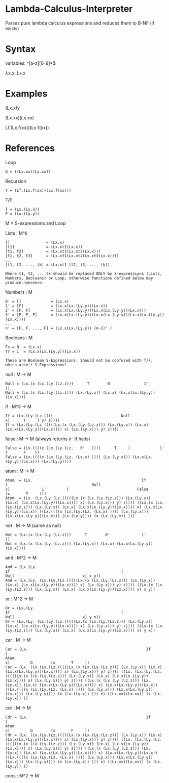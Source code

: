 # Lambda-Calculus-Interpreter
Parses pure lambda calculus expressions and reduces them to B-NF (if exists)


# Syntax
  
  variables: ^[a-z][0-9]*$

  λx.x:   Lx.x

# Examples

  (Lx.x)y

  (Lx.xx)(Lx.xx)

  Lf.(Lx.f(xx))(Lx.f(xx))


# References

Loop
~~~~~~~~~~~~~~~~~~~~~~~~~~~~~
Ω = ((Lx.xx)(Lx.xx))
~~~~~~~~~~~~~~~~~~~~~~~~~~~~~

Recursion
~~~~~~~~~~~~~~~~~~~~~~~~~~~~~
Y = (Lf.(Lx.f(xx))(Lx.f(xx)))
~~~~~~~~~~~~~~~~~~~~~~~~~~~~~

T/F
~~~~~~~~~~~~~~~~~~~~~~~~~~~~~
T = (Lx.(Ly.x))
F = (Lx.(Ly.y))
~~~~~~~~~~~~~~~~~~~~~~~~~~~~~


M = S-expressions and Loop


Lists : M^k
~~~~~~~~~~~~~~~~~~~~~~~~~~~~~
[]                = (Lx.x)
[t1]              = (Lx.xt1(Lx.x))
[t1, t2]          = (Lx.xt1(Lx.xt2(Lx.x)))
[t1, t2, t3]      = (Lx.xt1(Lx.xt2(Lx.xt3(Lx.x))))
...
[t1, t2, ..., tk] = (Lx.xt1 [t2, t3, ..., tk])

Where t1, t2, ...,tk should be replaced ONLY by S-expressions (Lists, Numbers, Booleans) or Loop, otherwise functions defined below may produce nonsense.
~~~~~~~~~~~~~~~~~~~~~~~~~~~~~

Numbers : M
~~~~~~~~~~~~~~~~~~~~~~~~~~~~~
0' = []             = (Lx.x)
1' = [F]            = (Lx.x(Lx.(Ly.y))(Lx.x))
2' = [F, F]         = (Lx.x(Lx.(Ly.y))(Lx.x(Lx.(Ly.y))(Lx.x)))
3' = [F, F, F]      = (Lx.x(Lx.(Ly.y))(Lx.x(Lx.(Ly.y))(Lx.x(Lx.(Ly.y))(Lx.x))))
...
n' = [F, F, ..., F] = (Lx.x(Lx.(Ly.y)) (n-1)' )
~~~~~~~~~~~~~~~~~~~~~~~~~~~~~

Booleans : M
~~~~~~~~~~~~~~~~~~~~~~~~~~~~~
Fs = 0' = (Lx.x)
Tr = 1' = (Lx.x(Lx.(Ly.y))(Lx.x))

These are Boolean S-Expressions. Should not be confused with T/F, which aren't S-Expressions!
~~~~~~~~~~~~~~~~~~~~~~~~~~~~~

null : M -> M
~~~~~~~~~~~~~~~~~~~~~~~~~~~~~
Null = (Lx.(x (Lx.(Ly.(Lz.z)))      T        0'              1'          ))
Null = (Lx.(x (Lx.(Ly.(Lz.z))) (Lx.(Ly.x)) (Lx.x) (Lx.x(Lx.(Ly.y))(Lx.x))))
~~~~~~~~~~~~~~~~~~~~~~~~~~~~~

if : M^3 -> M
~~~~~~~~~~~~~~~~~~~~~~~~~~~~~
If = (Lx.(Ly.(Lz.((((                              Null                                   x)      T     ) y) z))))
If = (Lx.(Ly.(Lz.(((((Lx.(x (Lx.(Ly.(Lz.z))) (Lx.(Ly.x)) (Lx.x) (Lx.x(Lx.(Ly.y))(Lx.x)))) x) (Lx.(Ly.x))) y) z))))
~~~~~~~~~~~~~~~~~~~~~~~~~~~~~

false : M -> M (always returns `0'` if halts)
~~~~~~~~~~~~~~~~~~~~~~~~~~~~~
False = (Lx.((((x (Lx.(Ly.(Lz.   0'   ))))      T     )             1'         )       F    ))
False = (Lx.((((x (Lx.(Ly.(Lz. (Lx.x) )))) (Lx.(Ly.x))) (Lx.x(Lx.(Ly.y))(Lx.x))) (Lx.(Ly.y))))
~~~~~~~~~~~~~~~~~~~~~~~~~~~~~

atom : M -> M
~~~~~~~~~~~~~~~~~~~~~~~~~~~~~
Atom  = (Lx.                                                If                                                             (                                     Null                            x)              1'         (                              False                                                    (x       T     )))
Atom  = (Lx. (Lx.(Ly.(Lz.(((((Lx.(x (Lx.(Ly.(Lz.z))) (Lx.(Ly.x)) (Lx.x) (Lx.x(Lx.(Ly.y))(Lx.x)))) x) (Lx.(Ly.x))) y) z)))) ((Lx.(x (Lx.(Ly.(Lz.z))) (Lx.(Ly.x)) (Lx.x) (Lx.x(Lx.(Ly.y))(Lx.x)))) x) (Lx.x(Lx.(Ly.y))(Lx.x)) ((Lx.((((x (Lx.(Ly.(Lz. (Lx.x) )))) (Lx.(Ly.x))) (Lx.x(Lx.(Ly.y))(Lx.x))) (Lx.(Ly.y)))) (x (Lx.(Ly.x)) )))
~~~~~~~~~~~~~~~~~~~~~~~~~~~~~

not : M -> M (same as null)
~~~~~~~~~~~~~~~~~~~~~~~~~~~~~
Not = (Lx.(x (Lx.(Ly.(Lz.z)))      T        0'              1'          ))
Not = (Lx.(x (Lx.(Ly.(Lz.z))) (Lx.(Ly.x)) (Lx.x) (Lx.x(Lx.(Ly.y))(Lx.x))))
~~~~~~~~~~~~~~~~~~~~~~~~~~~~~

and : M^2 -> M
~~~~~~~~~~~~~~~~~~~~~~~~~~~~~
And = (Lx.(Ly.                                                            If                                                 (                                   Null                              x) x y))
And = (Lx.(Ly. (Lx.(Ly.(Lz.(((((Lx.(x (Lx.(Ly.(Lz.z))) (Lx.(Ly.x)) (Lx.x) (Lx.x(Lx.(Ly.y))(Lx.x)))) x) (Lx.(Ly.x))) y) z)))) ((Lx.(x (Lx.(Ly.(Lz.z))) (Lx.(Ly.x)) (Lx.x) (Lx.x(Lx.(Ly.y))(Lx.x)))) x) x y))
~~~~~~~~~~~~~~~~~~~~~~~~~~~~~

or : M^2 -> M
~~~~~~~~~~~~~~~~~~~~~~~~~~~~~
Or = (Lx.(Ly.                                                            If                                                 (                                   Null                              x) y x))
Or = (Lx.(Ly. (Lx.(Ly.(Lz.(((((Lx.(x (Lx.(Ly.(Lz.z))) (Lx.(Ly.x)) (Lx.x) (Lx.x(Lx.(Ly.y))(Lx.x)))) x) (Lx.(Ly.x))) y) z)))) ((Lx.(x (Lx.(Ly.(Lz.z))) (Lx.(Ly.x)) (Lx.x) (Lx.x(Lx.(Ly.y))(Lx.x)))) x) y x))
~~~~~~~~~~~~~~~~~~~~~~~~~~~~~

car : M -> M
~~~~~~~~~~~~~~~~~~~~~~~~~~~~~
Car = (Lx.                                                    If                                                         (                                                                     Atom                                                                                                                                                                                                                                                      x)         Ω        (x       T     ))
Car = (Lx. (Lx.(Ly.(Lz.(((((Lx.(x (Lx.(Ly.(Lz.z))) (Lx.(Ly.x)) (Lx.x) (Lx.x(Lx.(Ly.y))(Lx.x)))) x) (Lx.(Ly.x))) y) z)))) ((Lx. (Lx.(Ly.(Lz.(((((Lx.(x (Lx.(Ly.(Lz.z))) (Lx.(Ly.x)) (Lx.x) (Lx.x(Lx.(Ly.y))(Lx.x)))) x) (Lx.(Ly.x))) y) z)))) ((Lx.(x (Lx.(Ly.(Lz.z))) (Lx.(Ly.x)) (Lx.x) (Lx.x(Lx.(Ly.y))(Lx.x)))) x) (Lx.x(Lx.(Ly.y))(Lx.x)) ((Lx.((((x (Lx.(Ly.(Lz. (Lx.x) )))) (Lx.(Ly.x))) (Lx.x(Lx.(Ly.y))(Lx.x))) (Lx.(Ly.y)))) (x (Lx.(Ly.x)) ))) x) ((Lx.xx)(Lx.xx)) (x (Lx.(Ly.x)) ))
~~~~~~~~~~~~~~~~~~~~~~~~~~~~~

cdr : M -> M
~~~~~~~~~~~~~~~~~~~~~~~~~~~~~
Cdr = (Lx.                                                    If                                                         (                                                                     Atom                                                                                                                                                                                                                                                      x)         Ω        (x       F     ))
Cdr = (Lx. (Lx.(Ly.(Lz.(((((Lx.(x (Lx.(Ly.(Lz.z))) (Lx.(Ly.x)) (Lx.x) (Lx.x(Lx.(Ly.y))(Lx.x)))) x) (Lx.(Ly.x))) y) z)))) ((Lx. (Lx.(Ly.(Lz.(((((Lx.(x (Lx.(Ly.(Lz.z))) (Lx.(Ly.x)) (Lx.x) (Lx.x(Lx.(Ly.y))(Lx.x)))) x) (Lx.(Ly.x))) y) z)))) ((Lx.(x (Lx.(Ly.(Lz.z))) (Lx.(Ly.x)) (Lx.x) (Lx.x(Lx.(Ly.y))(Lx.x)))) x) (Lx.x(Lx.(Ly.y))(Lx.x)) ((Lx.((((x (Lx.(Ly.(Lz. (Lx.x) )))) (Lx.(Ly.x))) (Lx.x(Lx.(Ly.y))(Lx.x))) (Lx.(Ly.y)))) (x (Lx.(Ly.x)) ))) x) ((Lx.xx)(Lx.xx)) (x (Lx.(Ly.y)) ))
~~~~~~~~~~~~~~~~~~~~~~~~~~~~~

cons : M^2 -> M
~~~~~~~~~~~~~~~~~~~~~~~~~~~~~

~~~~~~~~~~~~~~~~~~~~~~~~~~~~~